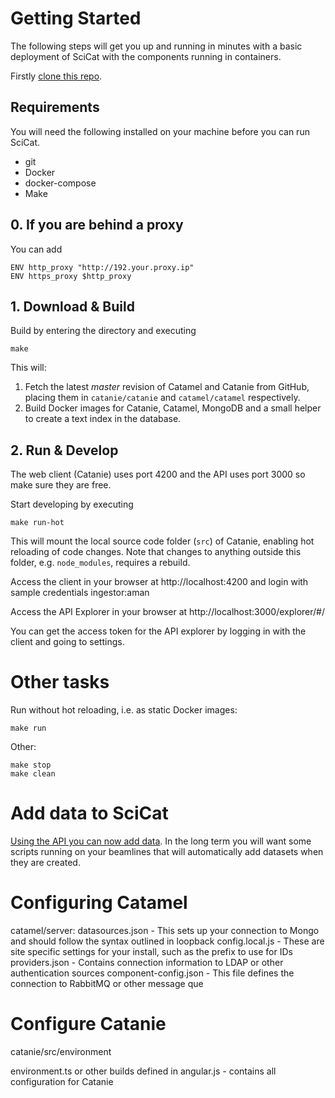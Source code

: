 # Getting Started

The following steps will get you up and running in minutes with a basic deployment of SciCat with the components running in containers. 

Firstly [clone this repo](https://docs.github.com/en/github/creating-cloning-and-archiving-repositories/cloning-a-repository). 

## Requirements
You will need the following installed on your machine before you can run SciCat.
- git
- Docker
- docker-compose
- Make
## 0. If you are behind a proxy

You can add 
```
ENV http_proxy "http://192.your.proxy.ip"
ENV https_proxy $http_proxy
```

## 1. Download & Build

Build by entering the directory and executing

    make

This will:

1. Fetch the latest *master* revision of Catamel and Catanie from GitHub, placing them in `catanie/catanie` and `catamel/catamel` respectively.
2. Build Docker images for Catanie, Catamel, MongoDB and a small helper to create a text index in the database.

## 2. Run & Develop

The web client (Catanie) uses port 4200 and the API uses port 3000 so make sure they are free.

Start developing by executing

    make run-hot

This will mount the local source code folder (`src`) of Catanie, enabling hot reloading of code changes. Note that changes to anything outside this folder, e.g. `node_modules`, requires a rebuild.

Access the client in your browser at http://localhost:4200 and login with sample credentials ingestor:aman

Access the API Explorer in your browser at http://localhost:3000/explorer/#/

You can get the access token for the API explorer by logging in with the client and going to settings.

# Other tasks

Run without hot reloading, i.e. as static Docker images:

    make run

Other:

    make stop
    make clean

# Add data to SciCat

[Using the API you can now add data](https://scicatproject.github.io/documentation/Catanie/GettingMetadataIntoScicat.html). In the long term you will want some scripts running on your beamlines that will automatically add datasets when they are created.

# Configuring Catamel
catamel/server:
datasources.json - This sets up your connection to Mongo and should follow the syntax outlined in loopback
config.local.js - These are site specific settings for your install, such as the prefix to use for IDs
providers.json - Contains connection information to LDAP or other authentication sources
component-config.json - This file defines the connection to RabbitMQ or other message que

# Configure Catanie
catanie/src/environment

environment.ts or other builds defined in angular.js - contains all configuration for Catanie



